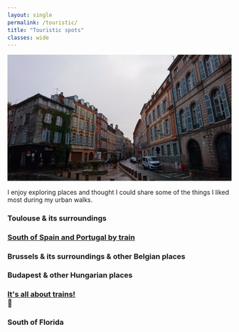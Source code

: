 ```yaml
---
layout: single
permalink: /touristic/
title: "Touristic spots"
classes: wide
---
```


<img src="/assets/images/Toulouse_rainy.jpg" alt="Touristic point"> 

I enjoy exploring places and thought I could share some of the things I liked most during my urban walks.

### Toulouse & its surroundings

### <a href="/touristic/spain/" target="_blank"><b>South of Spain and Portugal by train</b></a><br> 

### Brussels & its surroundings & other Belgian places

<!-- ### [Brussels & its surroundings & other Belgian places](/_pages/_touristic/BXL/) -->

### Budapest & other Hungarian places
<!-- ### [Budapest & other Hungarian places](/_pages/_touristic/buda/) -->

### <a href="/touristic/trains/" target="_blank"><b>It's all about trains!</b></a><br> :train:

### South of Florida
